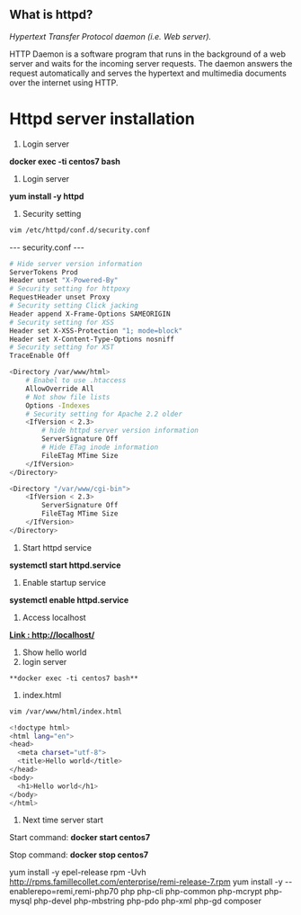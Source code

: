 

## What is httpd?

*Hypertext Transfer Protocol daemon (i.e. Web server).*

HTTP Daemon is a software program that runs in the background of a web server and waits for the incoming server requests. The daemon answers the request automatically and serves the hypertext and multimedia documents over the internet using HTTP.


# Httpd server installation

1. Login server

 **docker exec -ti centos7 bash**

1. Login server

  **yum install -y httpd**

1. Security setting

  ```bash
  vim /etc/httpd/conf.d/security.conf
  ```
  --- security.conf ---
  ```bash
  # Hide server version information
  ServerTokens Prod
  Header unset "X-Powered-By"
  # Security setting for httpoxy
  RequestHeader unset Proxy
  # Security setting Click jacking
  Header append X-Frame-Options SAMEORIGIN
  # Security setting for XSS
  Header set X-XSS-Protection "1; mode=block"
  Header set X-Content-Type-Options nosniff
  # Security setting for XST
  TraceEnable Off

  <Directory /var/www/html>
      # Enabel to use .htaccess
      AllowOverride All
      # Not show file lists
      Options -Indexes
      # Security setting for Apache 2.2 older
      <IfVersion < 2.3>
          # hide httpd server version information
          ServerSignature Off
          # Hide ETag inode information
          FileETag MTime Size
      </IfVersion>
  </Directory>

  <Directory "/var/www/cgi-bin">
      <IfVersion < 2.3>
          ServerSignature Off
          FileETag MTime Size
      </IfVersion>
  </Directory>
  ```

1. Start httpd service

  **systemctl start httpd.service**

1. Enable startup service

  **systemctl enable httpd.service**

1. Access localhost

  **[Link : http://localhost/](http://localhost/)**
1. Show hello world
  1. login server

    **docker exec -ti centos7 bash**

  1. index.html
  ```bash
  vim /var/www/html/index.html
  ```
  ```bash
  <!doctype html>
  <html lang="en">
  <head>
    <meta charset="utf-8">
    <title>Hello world</title>
  </head>
  <body>
    <h1>Hello world</h1>
  </body>
  </html>
  ```
1. Next time server start

  Start command:
  **docker start centos7**

  Stop command:
  **docker stop centos7**



  yum install -y epel-release
  rpm -Uvh http://rpms.famillecollet.com/enterprise/remi-release-7.rpm
  yum install -y --enablerepo=remi,remi-php70 php php-cli php-common php-mcrypt php-mysql php-devel php-mbstring php-pdo php-xml php-gd composer
